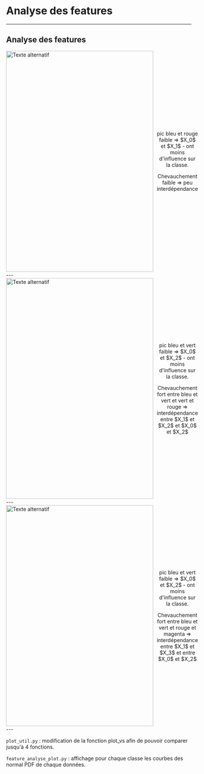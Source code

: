 # Analyse des features

---

## Analyse des features

<div style="display: flex; align-items: center;">
    <img src="../src/res/comp_normal_law_Y_0.png" alt="Texte alternatif" style="width: 400px; height:600px; float: left;">
    <div style="margin-left: 10px;">
        <p><center>pic bleu et rouge faible => $X_0$ et $X_1$ - ont moins d'influence sur la classe. </center>  </p>
        <p> <center>Chevauchement faible => peu interdépendance </center> </p>
    </div>
    </div>
---

<div style="display: flex; align-items: center;">
    <img src="../src/res/comp_normal_law_Y_1.png" alt="Texte alternatif" style="width: 400px; height:600px; float: left;">
    <div style="margin-left: 10px;">
        <p><center>pic bleu et vert faible => $X_0$ et $X_2$ - ont moins d'influence sur la classe. </center>  </p>
        <p> <center>Chevauchement fort entre bleu et vert et vert et rouge => interdépendance entre $X_1$ et $X_2$ et $X_0$ et $X_2$ </center> </p>
    </div>
    </div>
---

<div style="display: flex; align-items: center;">
    <img src="../src/res/comp_normal_law_Y_2.png" alt="Texte alternatif" style="width: 400px; height:600px; float: left;">
    <div style="margin-left: 10px;">
        <p><center>pic bleu et vert faible => $X_0$ et $X_2$ - ont moins d'influence sur la classe. </center>  </p>
        <p> <center>Chevauchement fort entre bleu et vert et rouge et magenta => interdépendance entre $X_1$ et $X_3$ et entre $X_0$ et $X_2$ </center> </p>
    </div>
    </div>
---

`plot_util.py` : modification de la fonction plot_vs afin de pouvoir comparer jusqu'à 4 fonctions. 

`feature_analyse_plot.py` : affichage pour chaque classe  les courbes des normal PDF de chaque données.


